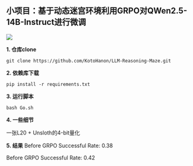 ## 小项目：基于动态迷宫环境利用GRPO对QWen2.5-14B-Instruct进行微调
![](https://img.picui.cn/free/2025/03/08/67cc2c87b8d8c.png)

**1. 仓库clone**

`git clone https://github.com/KotoHanon/LLM-Reasoning-Maze.git`

**2. 依赖库下载**

`pip install -r requirements.txt`

**3. 运行脚本**

`bash Go.sh`

**4. 一些细节**

一张L20 + Unsloth的4-bit量化

**5. 结果**
Before GRPO Successful Rate: 0.38

Before GRPO Successful Rate: 0.42


